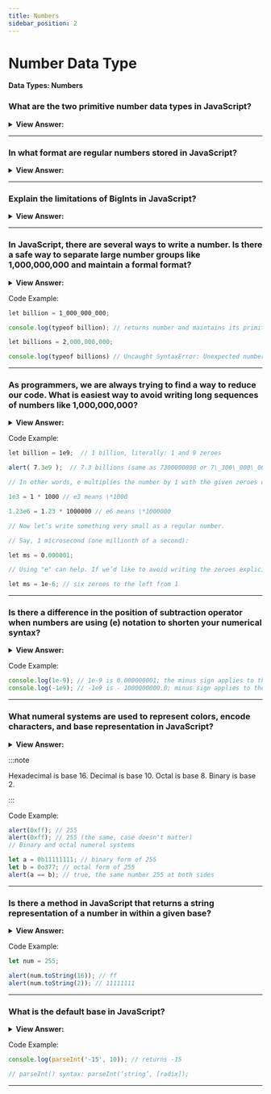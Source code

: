 ```yaml
---
title: Numbers
sidebar_position: 2
---
```


# Number Data Type

**Data Types: Numbers**

<head>
  <title>Number Data Type - JavaScript Interview Questions & Answers</title>
  <meta charSet="utf-8" />
</head>

### What are the two primitive number data types in JavaScript?

<details>
  <summary><strong>View Answer:</strong></summary>
  <div>
  <div><strong>Interview Response:</strong> In JavaScript, the two number data types include numbers and BigInts.
</div>
  </div>
</details>

---

### In what format are regular numbers stored in JavaScript?

<details>
  <summary><strong>View Answer:</strong></summary>
  <div>
  <div><strong>Interview Response:</strong> Regular numbers in JavaScript are stored in 64-bit format IEEE-754, also known as “double precision floating point numbers”.
</div>
  </div>
</details>

---

### Explain the limitations of BigInts in JavaScript?

<details>
  <summary><strong>View Answer:</strong></summary>
  <div>
  <div><strong>Interview Response:</strong> BigInt is a built-in object that provides a way to represent whole numbers larger than 253 (max safe number) or be less than -253 (min. safe number), which is the largest number JavaScript can reliably represent with the Number primitive and represented by the Number.MAX_SAFE_INTEGER constant. BigInt can be used for arbitrarily large integers.
</div>
  </div>
</details>

---

### In JavaScript, there are several ways to write a number. Is there a safe way to separate large number groups like 1,000,000,000 and maintain a formal format?

<details>
  <summary><strong>View Answer:</strong></summary>
  <div>
  <div><strong>Interview Response:</strong> Yes, we can use an underscore to ensure that the number maintains it primitive format.</div><br />
  <div><strong>Technical Response:</strong> The most common way to safely separate number groups without using a comma (which would cause an error) and keep its primitive format. Is to use an underscore (syntactic sugar) to ensure that the number maintains it primitive format. However, in most programming languages there is an easier way to propagate large numbers.<br /><br />
  </div>
  </div>
</details>

Code Example:

```js
let billion = 1_000_000_000;

console.log(typeof billion); // returns number and maintains its primitive

let billions = 2,000,000,000;

console.log(typeof billions) // Uncaught SyntaxError: Unexpected number
```

---

### As programmers, we are always trying to find a way to reduce our code. What is easiest way to avoid writing long sequences of numbers like 1,000,000,000?

<details>
  <summary><strong>View Answer:</strong></summary>
  <div>
  <div><strong>Interview Response:</strong> We can shorten a number by appending the letter (e) to the number and specifying the zeroes count.
</div>
  </div>
</details>

Code Example:

```js
let billion = 1e9;  // 1 billion, literally: 1 and 9 zeroes

alert( 7.3e9 );  // 7.3 billions (same as 7300000000 or 7\_300\_000\_000)

// In other words, e multiplies the number by 1 with the given zeroes count.

1e3 = 1 * 1000 // e3 means \*1000

1.23e6 = 1.23 * 1000000 // e6 means \*1000000

// Now let’s write something very small as a regular number. 

// Say, 1 microsecond (one millionth of a second):

let ms = 0.000001;

// Using "e" can help. If we’d like to avoid writing the zeroes explicitly

let ms = 1e-6; // six zeroes to the left from 1
```

---

### Is there a difference in the position of subtraction operator when numbers are using (e) notation to shorten your numerical syntax?

<details>
  <summary><strong>View Answer:</strong></summary>
  <div>
  <div><strong>Interview Response:</strong> Yes, if the minus sign is preceding the number then it returns the number as a negative. A number like -1e9 equals negative 1 billion (-1000000000.0 – minus sign applies to itself) and 1e-9 will result in a floating-point number where the minus sign applies to the exponent (result: 0.000000001).
</div>
  </div>
</details>

Code Example:

```js
console.log(1e-9); // 1e-9 is 0.000000001; the minus sign applies to the exponent
console.log(-1e9); // -1e9 is - 1000000000.0; minus sign applies to the number itself.
```

---

### What numeral systems are used to represent colors, encode characters, and base representation in JavaScript?

<details>
  <summary><strong>View Answer:</strong></summary>
  <div>
  <div><strong>Interview Response:</strong> Hexadecimal numbers are commonly used. We can also use binary and octal, but they are used less often.</div><br />
  <div><strong>Technical Response:</strong> Hexadecimal numbers are the most used number to represent colors, encode characters, and many other things. In addition to hexadecimal numbers, binary and octal numeral systems are used and supported in JavaScript but seen less often than hexadecimal numbers. For other numeral systems, we should use the function parseInt which parses a string argument and returns an integer of the specified radix.<br /><br />
  </div>
  </div>
</details>

:::note

Hexadecimal is base 16. Decimal is base 10. Octal is base 8. Binary is base 2.

:::

Code Example:

```js
alert(0xff); // 255
alert(0xff); // 255 (the same, case doesn't matter)
// Binary and octal numeral systems

let a = 0b11111111; // binary form of 255
let b = 0o377; // octal form of 255
alert(a == b); // true, the same number 255 at both sides
```

---

### Is there a method in JavaScript that returns a string representation of a number in within a given base?

<details>
  <summary><strong>View Answer:</strong></summary>
  <div>
  <div><strong>Interview Response:</strong> The toString(base) method returns a string representation of a number value with a given base.
</div>
  </div>
</details>

Code Example:

```js
let num = 255;

alert(num.toString(16)); // ff
alert(num.toString(2)); // 11111111
```

---

### What is the default base in JavaScript?

<details>
  <summary><strong>View Answer:</strong></summary>
  <div>
  <div><strong>Interview Response:</strong> JavaScript is base 10 by default, but the base can vary from 2 to 36 based on your use case.
</div>
  </div>
</details>

Code Example:

```js
console.log(parseInt('-15', 10)); // returns -15

// parseInt() syntax: parseInt(‘string’, [radix]);
```

---
